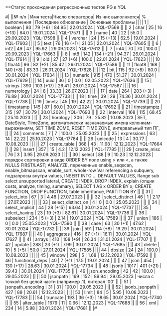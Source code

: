 ==Статус прохождения регрессионных тестов PG в YQL

#|
||№ п/п | Имя теста|Число операторов| Из них выполняется| % выполнения | Последнее обновление | Основные проблемы ||
|| 1 | boolean | 93 | 79 (+6) | 84.95 | 22.01.2024 | YQL-17569 ||
|| 2 | char | 25 | 16 (+13) | 64.0 | 19.01.2024 | YQL-17571 ||
|| 3 | name | 40 | 22 | 55.0 | 29.09.2023 | YQL-17598 ||
|| 4 | varchar | 24 | 15 (+13) | 62.5 | 19.01.2024 | YQL-17603 ||
|| 5 | text | 76 | 16 (+1) | 21.05 | 22.01.2024 | YQL-17605 ||
|| 6 | int2 | 49 | 47 | 95.92 | 29.09.2023 | YQL-17612 ||
|| 7 | int4 | 70 | 70 | 100.0 | 29.09.2023 | YQL-17663 ||
|| 8 | int8 | 142 | 134 (+21) | 94.37 | 26.01.2024 | YQL-17614 ||
|| 9 | oid | 27 | 27 (+6) | 100.0 | 22.01.2024 | YQL-17623 ||
|| 10 | float4 | 96 | 82 (+2) | 85.42 | 26.01.2024 | YQL-17586 ||
|| 11 | float8 | 168 | 140 (+8) | 83.33 | 26.01.2024 | YQL-17628 ||
|| 12 | bit | 115 | 92 (+8) | 80.0 | 30.01.2024 | YQL-17634 ||
|| 13 | numeric | 915 | 470 | 51.37 | 30.01.2024 | YQL-17629 ||
|| 14 | uuid | 36 | 0 | 0.0 | 02.05.2023 | YQL-17636 ||
|| 15 | strings | 390 | 103 (+17) | 26.41 | 26.01.2024 | YQL-17587 ||
|| 16 | numerology | 24 | 8 | 33.33 | 26.07.2023 |  ||
|| 17 | date | 264 | 203 (+3) | 76.89 | 30.01.2024 | YQL-17733 ||
|| 18 | time | 39 | 29 | 74.36 | 30.01.2024 | YQL-17738 ||
|| 19 | timetz | 45 | 19 | 42.22 | 30.01.2024 | YQL-17739 ||
|| 20 | timestamp | 145 | 87 | 60.0 | 30.01.2024 | YQL-17692 ||
|| 21 | timestamptz | 315 | 97 | 30.79 | 30.01.2024 | YQL-17693 ||
|| 22 | interval | 168 | 115 | 68.45 | 25.10.2023 | ||
|| 23 | horology | 306 | 79 | 25.82 | 10.08.2023 | SET, DateStyle, TimeZone, автоматически назначаемые имена колонкам-выражениям, SET TIME ZOME, RESET TIME ZONE, интервальный тип ПГ, ||
|| 24 | comments | 7 | 7 | 100.0 | 25.05.2023 |  ||
|| 25 | expressions | 63 | 14 | 22.22 | 25.10.2023 | YQL-17784 ||
|| 26 | unicode | 13 | 4 | 30.77 | 10.08.2023 | ||
|| 27 | create_table | 368 | 43 | 11.68 | 12.12.2023 | YQL-17664 ||
|| 28 | insert | 357 | 15 | 4.2 | 12.12.2023 | YQL-17785 ||
|| 29 | create_misc | 76 | 3 | 3.95 | 29.09.2023 | ||
|| 30 | select | 88 | 9 | 10.23 | 12.12.2023 | порядок сортировки в виде  ORDER BY поле using > или <, а также NULLS FIRST/LAST; ANALYZE, переменные enable_seqscan, enable_bitmapscan, enable_sort,  whole-row Var referencing a subquery, подзапросы внутри values, INSERT INTO ... DEFAULT VALUES, Range sub select unsupported lateral, CREATE INDEX, DROP INDEX, explain (опции costs, analyze, timing, summary), SELECT 1 AS x ORDER BY x; CREATE FUNCTION, DROP FUNCTION, table inheritance, PARTITION BY ||
|| 31 | select_into | 67 | 3 | 4.48 | 27.07.2023 | ||
|| 32 | select_distinct | 46 | 1 | 2.17 | 27.07.2023 | ||
|| 33 | select_distinct_on | 4 | 0 | 0.0 | 25.05.2023 | ||
|| 34 | select_implicit | 44 | 28 (+15) | 63.64 | 30.01.2024 | YQL-17737 ||
|| 35 | select_having | 23 | 19 (+3) | 82.61 | 30.01.2024 | YQL-17736 ||
|| 36 | subselect | 234 | 5 (+3) | 2.14 | 19.01.2024 | YQL-17589 ||
|| 37 | union | 186 | 0 | 0.0 | 25.05.2023 | YQL-17590 ||
|| 38 | case | 63 | 30 (+1) | 47.62 | 30.01.2024 | YQL-17732 ||
|| 39 | join | 591 | 114 (+8) | 19.29 | 30.01.2024 | YQL-17687 ||
|| 40 | aggregates | 416 | 67 (+1) | 16.11 | 30.01.2024 | YQL-17627 ||
|| 41 | arrays | 410 | 108 (+9) | 26.34 | 31.01.2024 | YQL-17707 ||
|| 42 | update | 288 | 23 (+1) | 7.99 | 30.01.2024 | YQL-17685 ||
|| 43 | delete | 10 | 5 (+5) | 50.0 | 27.01.2024 | YQL-17585 ||
|| 44 | dbsize | 24 | 24 | 100.0 | 10.08.2023 | ||
|| 45 | window | 298 | 5 | 1.68 | 12.12.2023 | YQL-17592 ||
|| 46 | functional_deps | 40 | 7 (+1) | 17.5 | 19.01.2024 | ||
|| 47 | json | 454 | 130 (+17) | 28.63 | 30.01.2024 | YQL-17734 ||
|| 48 | jsonb | 1017 | 401 (+21) | 39.43 | 30.01.2024 | YQL-17735 ||
|| 49 | json_encoding | 42 | 42 | 100.0 | 29.05.2023 | ||
|| 50 | jsonpath | 169 | 152 | 89.94 | 29.05.2023 | числа с точкой без целой части (например .1), литерал '00' ||
|| 51 | jsonpath_encoding | 31 | 31 | 100.0 | 29.05.2023 | ||
|| 52 | jsonb_jsonpath | 427 | 88 | 20.61 | 12.12.2023 | ||
|| 53 | limit | 84 | 5 | 5.95 | 10.08.2023 | YQL-17783 ||
|| 54 | truncate | 193 | 36 (+3) | 18.65 | 30.01.2024 | YQL-17740 ||
|| 55 | alter_table | 1679 | 11 | 0.66 | 12.12.2023 | YQL-17688 ||
|| 56 | xml | 234 | 14 | 5.98 | 30.01.2024 | YQL-17681 ||
|#
